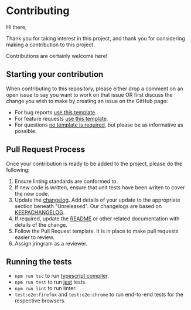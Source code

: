# Contributing
Hi there,

Thank you for taking interest in this project, and thank you for considering making a contribution to this project.

Contributions are certainly welcome here!

## Starting your contribution
When contributing to this repository, please either drop a comment on an open issue to say you want to work on that issue OR first discuss the change you wish to make by creating an issue on the GitHub page:
* For bug reports [use this template](https://github.com/JRIngram/leitner/issues/new?assignees=JRIngram&labels=bug&template=bug_report.md&title=).
* For feature requests [use this template](https://github.com/JRIngram/leitner/issues/new?assignees=JRIngram&labels=enhancement&template=feature_request.md&title=).
* For questions [no template is required](https://github.com/JRIngram/leitner/issues/new?assignees=JRIngram&labels=question), but please be as informative as possible.

## Pull Request Process
Once your contribution is ready to be added to the project, please do the following:
1. Ensure linting standards are conformed to.
2. If new code is written, ensure that unit tests have been writen to cover the new code.
3. Update the [changelog](https://github.com/JRIngram/leitner/blob/docs/doc-update-and-changelog/CHANGELOG.md). Add details of your update to the appropriate section beneath "Unreleased". Our changelogs are based on [KEEPACHANGELOG](https://keepachangelog.com/en/1.0.0/).
4. If required, update the [README](https://github.com/JRIngram/leitner/blob/docs/doc-update-and-changelog/README.md) or other related documentation with details of the change.
6. Follow the Pull Request template. It is in place to make pull requests easier to review.
7. Assign jringram as a reviewer.

## Running the tests
* `npm run tsc` to run [typescript compiler](https://www.typescriptlang.org/docs/handbook/compiler-options.html).
* `npm run test` to run [jest](https://jestjs.io/) tests.
* `npm run lint` to run linter.
* `test:e2e:firefox` and `test:e2e:chrome` to run end-to-end tests for the respective browsers.